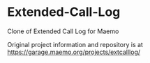 # Extended-Call-Log

Clone of Extended Call Log for Maemo 

Original project information and repository is at https://garage.maemo.org/projects/extcalllog/
